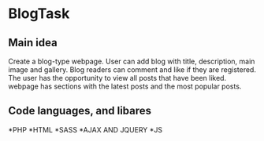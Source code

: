 # BlogTask
## Main idea
Create a blog-type webpage.
User can add blog with title, description, main image and gallery.
Blog readers can comment and like if they are registered.
The user has the opportunity to view all posts that have been liked.
webpage has sections with the latest posts and the most popular posts.
## Code languages, and libares
*PHP
*HTML
*SASS
*AJAX AND JQUERY
*JS
